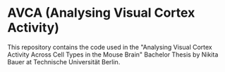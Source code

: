 # AVCA (**A**nalysing **V**isual **C**ortex **A**ctivity) 
This repository contains the code used in the "Analysing Visual Cortex Activity Across Cell Types in the Mouse Brain" Bachelor Thesis by Nikita Bauer at Technische Universität Berlin.
